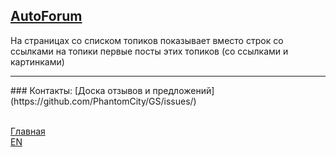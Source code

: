 ## [AutoForum](https://greasyfork.org/en/scripts/4264-autoforum-forum-expander)
На страницах со списком топиков показывает вместо строк со ссылками на топики первые посты этих топиков (со ссылками и картинками)
<br/>
<hr/>
### Контакты:
[Доска отзывов и предложений](https://github.com/PhantomCity/GS/issues/)

<br/>[Главная](../../)
<br/>[EN](../)

